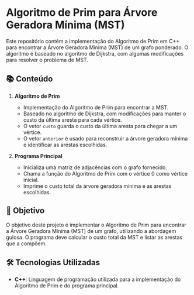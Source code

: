 # Algoritmo de Prim para Árvore Geradora Mínima (MST) 

Este repositório contém a implementação do Algoritmo de Prim em C++ para encontrar a Árvore Geradora Mínima (MST) de um grafo ponderado. O algoritmo é baseado no algoritmo de Dijkstra, com algumas modificações para resolver o problema de MST.

## 📚 Conteúdo

1. **Algoritmo de Prim**
   - Implementação do Algoritmo de Prim para encontrar a MST.
   - Baseado no algoritmo de Dijkstra, com modificações para manter o custo da última aresta para cada vértice.
   - O vetor `custo` guarda o custo da última aresta para chegar a um vértice.
   - O vetor `anterior` é usado para reconstruir a árvore geradora mínima e identificar as arestas escolhidas.

2. **Programa Principal**
   - Inicializa uma matriz de adjacências com o grafo fornecido.
   - Chama a função do Algoritmo de Prim com o vértice 0 como vértice inicial.
   - Imprime o custo total da árvore geradora mínima e as arestas escolhidas.

## 🚀 Objetivo

O objetivo deste projeto é implementar o Algoritmo de Prim para encontrar a Árvore Geradora Mínima (MST) de um grafo, utilizando a abordagem gulosa. O programa deve calcular o custo total da MST e listar as arestas que a compõem.

## 🛠 Tecnologias Utilizadas

- **C++**: Linguagem de programação utilizada para a implementação do Algoritmo de Prim e do programa principal.